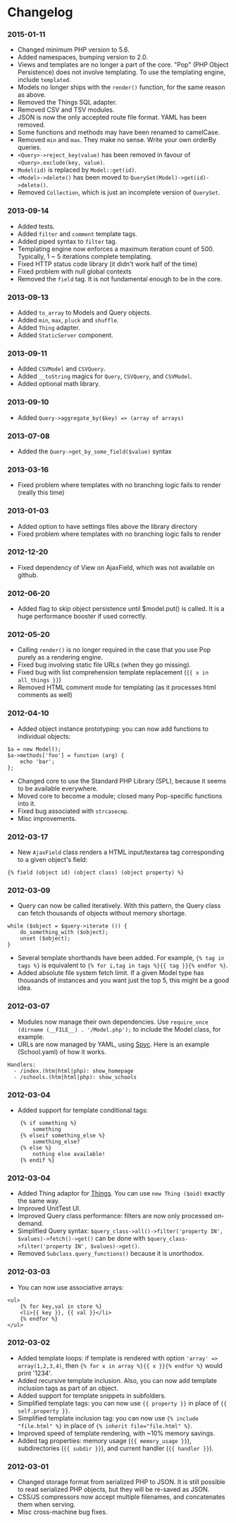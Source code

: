 # Changelog

### 2015-01-11
* Changed minimum PHP version to 5.6.
* Added namespaces, bumping version to 2.0.
* Views and templates are no longer a part of the core. "Pop" (PHP Object Persistence) does not involve templating. To use the templating engine, include `templated`.
* Models no longer ships with the `render()` function, for the same reason as above.
* Removed the Things SQL adapter.
* Removed CSV and TSV modules.
* JSON is now the only accepted route file format. YAML has been removed.
* Some functions and methods may have been renamed to camelCase.
* Removed `min` and `max`. They make no sense. Write your own orderBy queries.
* `<Query>->reject_key(value)` has been removed in favour of `<Query>.exclude(key, value)`.
* `Model(id)` is replaced by `Model::get(id)`.
* `<Model>->delete()` has been moved to `QuerySet(Model)->get(id)->delete()`.
* Removed `Collection`, which is just an incomplete version of `QuerySet`.

### 2013-09-14
* Added tests.
* Added `filter` and `comment` template tags.
* Added piped syntax to `filter` tag.
* Templating engine now enforces a maximum iteration count of 500. Typically, 1 ~ 5 iterations complete templating.
* Fixed HTTP status code library (it didn't work half of the time)
* Fixed problem with null global contexts
* Removed the `field` tag. It is not fundamental enough to be in the core.

### 2013-09-13
* Added `to_array` to Models and Query objects.
* Added `min`, `max`, `pluck` and `shuffle`.
* Added `Thing` adapter.
* Added `StaticServer` component.

### 2013-09-11
* Added `CSVModel` and `CSVQuery`.
* Added `__toString` magics for `Query`, `CSVQuery`, and `CSVModel`.
* Added optional math library.

### 2013-09-10
* Added `Query->aggregate_by($key) => (array of arrays)`

### 2013-07-08
* Added the `Query->get_by_some_field($value)` syntax

### 2013-03-16
* Fixed problem where templates with no branching logic fails to render (really this time)

### 2013-01-03
* Added option to have settings files above the library directory
* Fixed problem where templates with no branching logic fails to render

### 2012-12-20
* Fixed dependency of View on AjaxField, which was not available on github.

### 2012-06-20
* Added flag to skip object persistence until $model.put() is called. It is a huge performance booster if used correctly.

### 2012-05-20
* Calling `render()` is no longer required in the case that you use Pop
  purely as a rendering engine.
* Fixed bug involving static file URLs (when they go missing).
* Fixed bug with list comprehension template replacement (`{{ x in all_things }}`)
* Removed HTML comment mode for templating (as it processes html comments as well)

### 2012-04-10
* Added object instance prototyping: you can now add functions to individual objects:

```
$a = new Model();
$a->methods['foo'] = function (arg) {
    echo 'bar';
};
```

* Changed core to use the Standard PHP Library (SPL), because it seems to be available everywhere.
* Moved core to become a module; closed many Pop-specific functions into it.
* Fixed bug associated with `strcasecmp`.
* Misc improvements.

### 2012-03-17
* New `AjaxField` class renders a HTML input/textarea tag corresponding to a given object's field:

```
{% field (object id) (object class) (object property) %}
```

### 2012-03-09
* Query can now be called iteratively. With this pattern, the Query class can fetch thousands of objects without memory shortage.

```
while ($object = $query->iterate ()) {
    do_something_with ($object);
    unset ($object);
}
```

* Several template shorthands have been added. For example, `{% tag in tags %}` is equivalent to `{% for i,tag in tags %}{{ tag }}{% endfor %}`.
* Added absolute file system fetch limit. If a given Model type has thousands of instances and you want just the top 5, this might be a good idea.

### 2012-03-07
* Modules now manage their own dependencies. Use `require_once (dirname (__FILE__) . '/Model.php');` to include the Model class, for example.
* URLs are now managed by YAML, using [Spyc](http://code.google.com/p/spyc/). Here is an example (School.yaml) of how it works.

```
Handlers:
  - /index.(htm|html|php): show_homepage
  - /schools.(htm|html|php): show_schools
```


### 2012-03-04
* Added support for template conditional tags:

```
    {% if something %}
        something
    {% elseif something_else %}
        something_else?
    {% else %}
        nothing else available!
    {% endif %}
```

### 2012-03-04
* Added Thing adaptor for [Things](http://github.com/1337/things). You can use `new Thing ($oid)` exactly the same way.
* Improved UnitTest UI.
* Improved Query class performance: filters are now only processed on-demand.
* Simplified Query syntax: `$query_class->all()->filter('property IN', $values)->fetch()->get()` can be done with `$query_class->filter('property IN', $values)->get()`.
* Removed `Subclass.query_functions()` because it is unorthodox.

### 2012-03-03
* You can now use associative arrays:

```
<ul>
    {% for key,val in store %}
    <li>{{ key }}, {{ val }}</li>
    {% endfor %}
</ul>
```

### 2012-03-02
* Added template loops: if template is rendered with option `'array' => array(1,2,3,4)`, then `{% for x in array %}{{ x }}{% endfor %}` would print '1234'.
* Added recursive template inclusion. Also, you can now add template inclusion tags as part of an object.
* Added support for template snippets in subfolders.
* Simplified template tags: you can now use `{{ property }}` in place of `{{ self.property }}`.
* Simplified template inclusion tag: you can now use `{% include "file.html" %}` in place of `{% inherit file="file.html" %}`.
* Improved speed of template rendering, with ~10% memory savings.
* Added tag properties: memory usage (`{{ memory_usage }}`), subdirectories (`{{ subdir }}`), and current handler (`{{ handler }}`).

### 2012-03-01
* Changed storage format from serialized PHP to JSON. It is still possible to read serialized PHP objects, but they will be re-saved as JSON.
* CSS/JS compressors now accept multiple filenames, and concatenates them when serving.
* Misc cross-machine bug fixes.
